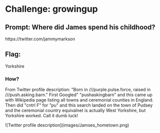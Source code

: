 <h1> Challenge: growingup </h1>

<h2>Prompt: Where did James spend his childhood?</h2> 
https://twitter.com/jammymarkson



<h2>Flag:</h2> 
Yorkshire

<h3>How?</h3>
From Twitter profile description: "Born in ///purple.pulse.force, raised in ///push.asking.barn."
First Googled" "pushaskingbarn" and this came up with Wikipedia page listing all towns and ceremonial counties in England.
Then did "cntrl F" for "pu" and this search landed on the town of Pudsey and the ceremonial country equivalnet is actually West Yorkshire, but Yorkshire worked. Call it dumb luck!

<p>
![Twitter profile description](images/Jamses_hometown.png)
</p>
